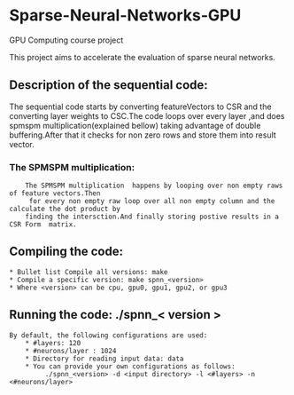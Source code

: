 # Sparse-Neural-Networks-GPU
GPU Computing course project

This project aims to accelerate the evaluation of sparse neural networks.

## Description of the sequential code:
   The sequential code starts by converting featureVectors to CSR and the converting layer weights to CSC.The code loops over every layer ,and does spmspm multiplication(explained bellow) taking advantage of double buffering.After that it  checks for non zero rows and store them into result vector.
   ### The SPMSPM multiplication: ##
        The SPMSPM multiplication  happens by looping over non empty raws of feature vectors.Then
         for every non empty raw loop over all non empty column and the calculate the dot product by 
        finding the intersction.And finally storing postive results in a CSR Form  matrix.




## Compiling the code:
    * Bullet list Compile all versions: make
    * Compile a specific version: make spnn_<version>
    * Where <version> can be cpu, gpu0, gpu1, gpu2, or gpu3
## Running the code: ./spnn_< version >

    By default, the following configurations are used:
        * #layers: 120
        * #neurons/layer : 1024
        * Directory for reading input data: data
        * You can provide your own configurations as follows:
             ./spnn_<version> -d <input directory> -l <#layers> -n <#neurons/layer>

